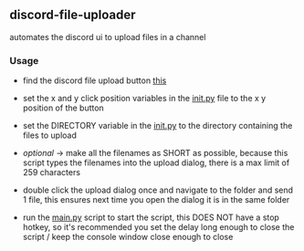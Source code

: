 ## discord-file-uploader
automates the discord ui to upload files in a channel


### Usage

 - find the discord file upload button [this](images/button.png)

 - set the x and y click position variables in the [init.py](src/__init__.py) file to the x y position of the button

 - set the DIRECTORY variable in the [init.py](src/__init__.py) to the directory containing the files to upload

 - *optional* -> make all the filenames as SHORT as possible, because this script types the filenames into the upload dialog, there is a max limit of 259 characters

 - double click the upload dialog once and navigate to the folder and send 1 file, this ensures next time you open the dialog it is in the same folder

 - run the [main.py](src/__main__.py) script to start the script, this DOES NOT have a stop hotkey, so it's recommended you set the delay long enough to close the script / keep the console window close enough to close

 
